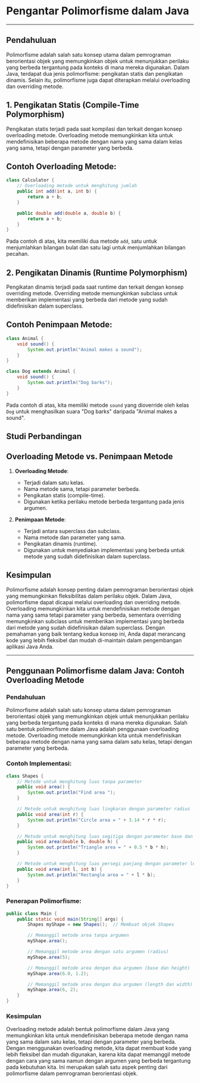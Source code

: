 # **Pengantar Polimorfisme dalam Java**

---

## **Pendahuluan**

Polimorfisme adalah salah satu konsep utama dalam pemrograman berorientasi objek yang memungkinkan objek untuk menunjukkan perilaku yang berbeda tergantung pada konteks di mana mereka digunakan. Dalam Java, terdapat dua jenis polimorfisme: pengikatan statis dan pengikatan dinamis. Selain itu, polimorfisme juga dapat diterapkan melalui overloading dan overriding metode.

## **1. Pengikatan Statis (Compile-Time Polymorphism)**

Pengikatan statis terjadi pada saat kompilasi dan terkait dengan konsep overloading metode. Overloading metode memungkinkan kita untuk mendefinisikan beberapa metode dengan nama yang sama dalam kelas yang sama, tetapi dengan parameter yang berbeda.

## **Contoh Overloading Metode:**

```java
class Calculator {
    // Overloading metode untuk menghitung jumlah
    public int add(int a, int b) {
        return a + b;
    }

    public double add(double a, double b) {
        return a + b;
    }
}
```

Pada contoh di atas, kita memiliki dua metode `add`, satu untuk menjumlahkan bilangan bulat dan satu lagi untuk menjumlahkan bilangan pecahan.

## **2. Pengikatan Dinamis (Runtime Polymorphism)**

Pengikatan dinamis terjadi pada saat runtime dan terkait dengan konsep overriding metode. Overriding metode memungkinkan subclass untuk memberikan implementasi yang berbeda dari metode yang sudah didefinisikan dalam superclass.

## **Contoh Penimpaan Metode:**

```java
class Animal {
    void sound() {
        System.out.println("Animal makes a sound");
    }
}

class Dog extends Animal {
    void sound() {
        System.out.println("Dog barks");
    }
}
```

Pada contoh di atas, kita memiliki metode `sound` yang dioverride oleh kelas `Dog` untuk menghasilkan suara "Dog barks" daripada "Animal makes a sound".

## **Studi Perbandingan**

## **Overloading Metode vs. Penimpaan Metode**

1. **Overloading Metode**:
   - Terjadi dalam satu kelas.
   - Nama metode sama, tetapi parameter berbeda.
   - Pengikatan statis (compile-time).
   - Digunakan ketika perilaku metode berbeda tergantung pada jenis argumen.

2. **Penimpaan Metode**:
   - Terjadi antara superclass dan subclass.
   - Nama metode dan parameter yang sama.
   - Pengikatan dinamis (runtime).
   - Digunakan untuk menyediakan implementasi yang berbeda untuk metode yang sudah didefinisikan dalam superclass.

## **Kesimpulan**

Polimorfisme adalah konsep penting dalam pemrograman berorientasi objek yang memungkinkan fleksibilitas dalam perilaku objek. Dalam Java, polimorfisme dapat dicapai melalui overloading dan overriding metode. Overloading memungkinkan kita untuk mendefinisikan metode dengan nama yang sama tetapi parameter yang berbeda, sementara overriding memungkinkan subclass untuk memberikan implementasi yang berbeda dari metode yang sudah didefinisikan dalam superclass. Dengan pemahaman yang baik tentang kedua konsep ini, Anda dapat merancang kode yang lebih fleksibel dan mudah di-maintain dalam pengembangan aplikasi Java Anda.

---

## **Penggunaan Polimorfisme dalam Java: Contoh Overloading Metode**

### Pendahuluan

Polimorfisme adalah salah satu konsep utama dalam pemrograman berorientasi objek yang memungkinkan objek untuk menunjukkan perilaku yang berbeda tergantung pada konteks di mana mereka digunakan. Salah satu bentuk polimorfisme dalam Java adalah penggunaan overloading metode. Overloading metode memungkinkan kita untuk mendefinisikan beberapa metode dengan nama yang sama dalam satu kelas, tetapi dengan parameter yang berbeda.

### **Contoh Implementasi:**

```java
class Shapes {
    // Metode untuk menghitung luas tanpa parameter
    public void area() {
        System.out.println("Find area ");
    }

    // Metode untuk menghitung luas lingkaran dengan parameter radius
    public void area(int r) {
        System.out.println("Circle area = " + 3.14 * r * r);
    }

    // Metode untuk menghitung luas segitiga dengan parameter base dan height
    public void area(double b, double h) {
        System.out.println("Triangle area = " + 0.5 * b * h);
    }

    // Metode untuk menghitung luas persegi panjang dengan parameter length dan width
    public void area(int l, int b) {
        System.out.println("Rectangle area = " + l * b);
    }
}
```

### **Penerapan Polimorfisme:**

```java
public class Main {
    public static void main(String[] args) {
        Shapes myShape = new Shapes();  // Membuat objek Shapes

        // Memanggil metode area tanpa argumen
        myShape.area();

        // Memanggil metode area dengan satu argumen (radius)
        myShape.area(5);

        // Memanggil metode area dengan dua argumen (base dan height)
        myShape.area(6.0, 1.2);

        // Memanggil metode area dengan dua argumen (length dan width)
        myShape.area(6, 2);
    }
}
```

### Kesimpulan

Overloading metode adalah bentuk polimorfisme dalam Java yang memungkinkan kita untuk mendefinisikan beberapa metode dengan nama yang sama dalam satu kelas, tetapi dengan parameter yang berbeda. Dengan menggunakan overloading metode, kita dapat membuat kode yang lebih fleksibel dan mudah digunakan, karena kita dapat memanggil metode dengan cara yang sama namun dengan argumen yang berbeda tergantung pada kebutuhan kita. Ini merupakan salah satu aspek penting dari polimorfisme dalam pemrograman berorientasi objek.
